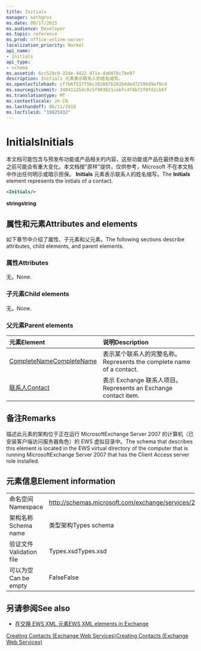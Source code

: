 ```yaml
---
title: Initials
manager: sethgros
ms.date: 09/17/2015
ms.audience: Developer
ms.topic: reference
ms.prod: office-online-server
localization_priority: Normal
api_name:
- Initials
api_type:
- schema
ms.assetid: 6cc529c9-32de-4422-971e-da6078c7be97
description: Initials 元素表示联系人的姓名缩写。
ms.openlocfilehash: cf7b6f537f5bc202887b202bdded7259bd9ef0cd
ms.sourcegitcommit: 34041125dc8c5f993b21cebfc4f8b72f0fd2cb6f
ms.translationtype: MT
ms.contentlocale: zh-CN
ms.lasthandoff: 06/11/2018
ms.locfileid: "19825932"
---
```

# <a name="initials"></a><span data-ttu-id="e36c3-103">Initials</span><span class="sxs-lookup"><span data-stu-id="e36c3-103">Initials</span></span>

<span data-ttu-id="e36c3-104">本文档可能包含与预发布功能或产品相关的内容，这些功能或产品在最终商业发布之前可能会有重大变化。本文档按"原样"提供，仅供参考，Microsoft 不在本文档中作出任何明示或暗示担保。 **Initials** 元素表示联系人的姓名缩写。</span><span class="sxs-lookup"><span data-stu-id="e36c3-104">The **Initials** element represents the initials of a contact.</span></span> 
  
```xml
<Initials/>
```

 <span data-ttu-id="e36c3-105">**string**</span><span class="sxs-lookup"><span data-stu-id="e36c3-105">**string**</span></span>
## <a name="attributes-and-elements"></a><span data-ttu-id="e36c3-106">属性和元素</span><span class="sxs-lookup"><span data-stu-id="e36c3-106">Attributes and elements</span></span>

<span data-ttu-id="e36c3-107">如下章节中介绍了属性、子元素和父元素。</span><span class="sxs-lookup"><span data-stu-id="e36c3-107">The following sections describe attributes, child elements, and parent elements.</span></span>
  
### <a name="attributes"></a><span data-ttu-id="e36c3-108">属性</span><span class="sxs-lookup"><span data-stu-id="e36c3-108">Attributes</span></span>

<span data-ttu-id="e36c3-109">无。</span><span class="sxs-lookup"><span data-stu-id="e36c3-109">None.</span></span>
  
### <a name="child-elements"></a><span data-ttu-id="e36c3-110">子元素</span><span class="sxs-lookup"><span data-stu-id="e36c3-110">Child elements</span></span>

<span data-ttu-id="e36c3-111">无。</span><span class="sxs-lookup"><span data-stu-id="e36c3-111">None.</span></span>
  
### <a name="parent-elements"></a><span data-ttu-id="e36c3-112">父元素</span><span class="sxs-lookup"><span data-stu-id="e36c3-112">Parent elements</span></span>

|<span data-ttu-id="e36c3-113">**元素**</span><span class="sxs-lookup"><span data-stu-id="e36c3-113">**Element**</span></span>|<span data-ttu-id="e36c3-114">**说明**</span><span class="sxs-lookup"><span data-stu-id="e36c3-114">**Description**</span></span>|
|:-----|:-----|
|[<span data-ttu-id="e36c3-115">CompleteName</span><span class="sxs-lookup"><span data-stu-id="e36c3-115">CompleteName</span></span>](completename.md) <br/> |<span data-ttu-id="e36c3-116">表示某个联系人的完整名称。</span><span class="sxs-lookup"><span data-stu-id="e36c3-116">Represents the complete name of a contact.</span></span>  <br/> |
|[<span data-ttu-id="e36c3-117">联系人</span><span class="sxs-lookup"><span data-stu-id="e36c3-117">Contact</span></span>](contact.md) <br/> |<span data-ttu-id="e36c3-118">表示 Exchange 联系人项目。</span><span class="sxs-lookup"><span data-stu-id="e36c3-118">Represents an Exchange contact item.</span></span>  <br/> |
   
## <a name="remarks"></a><span data-ttu-id="e36c3-119">备注</span><span class="sxs-lookup"><span data-stu-id="e36c3-119">Remarks</span></span>

<span data-ttu-id="e36c3-120">描述此元素的架构位于正在运行 MicrosoftExchange Server 2007 的计算机（已安装客户端访问服务器角色）的 EWS 虚拟目录中。</span><span class="sxs-lookup"><span data-stu-id="e36c3-120">The schema that describes this element is located in the EWS virtual directory of the computer that is running MicrosoftExchange Server 2007 that has the Client Access server role installed.</span></span>
  
## <a name="element-information"></a><span data-ttu-id="e36c3-121">元素信息</span><span class="sxs-lookup"><span data-stu-id="e36c3-121">Element information</span></span>

|||
|:-----|:-----|
|<span data-ttu-id="e36c3-122">命名空间</span><span class="sxs-lookup"><span data-stu-id="e36c3-122">Namespace</span></span>  <br/> |http://schemas.microsoft.com/exchange/services/2006/types  <br/> |
|<span data-ttu-id="e36c3-123">架构名称</span><span class="sxs-lookup"><span data-stu-id="e36c3-123">Schema name</span></span>  <br/> |<span data-ttu-id="e36c3-124">类型架构</span><span class="sxs-lookup"><span data-stu-id="e36c3-124">Types schema</span></span>  <br/> |
|<span data-ttu-id="e36c3-125">验证文件</span><span class="sxs-lookup"><span data-stu-id="e36c3-125">Validation file</span></span>  <br/> |<span data-ttu-id="e36c3-126">Types.xsd</span><span class="sxs-lookup"><span data-stu-id="e36c3-126">Types.xsd</span></span>  <br/> |
|<span data-ttu-id="e36c3-127">可以为空</span><span class="sxs-lookup"><span data-stu-id="e36c3-127">Can be empty</span></span>  <br/> |<span data-ttu-id="e36c3-128">False</span><span class="sxs-lookup"><span data-stu-id="e36c3-128">False</span></span>  <br/> |
   
## <a name="see-also"></a><span data-ttu-id="e36c3-129">另请参阅</span><span class="sxs-lookup"><span data-stu-id="e36c3-129">See also</span></span>



- [<span data-ttu-id="e36c3-130">在交换 EWS XML 元素</span><span class="sxs-lookup"><span data-stu-id="e36c3-130">EWS XML elements in Exchange</span></span>](ews-xml-elements-in-exchange.md)


[<span data-ttu-id="e36c3-131">Creating Contacts (Exchange Web Services)</span><span class="sxs-lookup"><span data-stu-id="e36c3-131">Creating Contacts (Exchange Web Services)</span></span>](http://msdn.microsoft.com/library/4845917e-70d1-481c-bbd7-011ec6571789%28Office.15%29.aspx)

